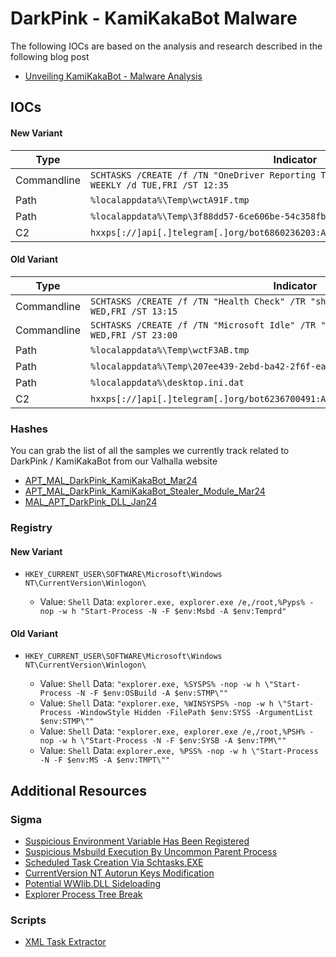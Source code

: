 # DarkPink - KamiKakaBot Malware

The following IOCs are based on the analysis and research described in the following blog post

- [Unveiling KamiKakaBot - Malware Analysis]()

## IOCs

#### New Variant

| Type | Indicator | Description |
| ---- | ---- | ---- |
| Commandline | `SCHTASKS /CREATE /f /TN "OneDriver Reporting Task" /TR "shutdown /l /f" /SC WEEKLY /d TUE,FRI /ST 12:35` |
| Path | `%localappdata%\Temp\wctA91F.tmp` |
| Path | `%localappdata%\Temp\3f88dd57-6ce606be-54c358fb-c566587a.tmp` |
| C2 | `hxxps[://]api[.]telegram[.]org/bot6860236203:AAFrlFzcLuyXU4HxKisFUhvhwKucyL4rDS0` |

#### Old Variant

| Type | Indicator | Description |
| ---- | ---- | ---- |
| Commandline | `SCHTASKS /CREATE /f /TN "Health Check" /TR "shutdown /l /f" /SC WEEKLY /d WED,FRI /ST 13:15` |
| Commandline | `SCHTASKS /CREATE /f /TN "Microsoft Idle" /TR "shutdown /l /f" /SC WEEKLY /d WED,FRI /ST 23:00` |
| Path | `%localappdata%\Temp\wctF3AB.tmp` |
| Path | `%localappdata%\Temp\207ee439-2ebd-ba42-2f6f-ea02adb4a830.tmp` |
| Path | `%localappdata%\desktop.ini.dat` |
| C2 | `hxxps[://]api[.]telegram[.]org/bot6236700491:AAEcSXSg2mYbr8ydVVlOaJXJloWVRzoMwdM` |

### Hashes

You can grab the list of all the samples we currently track related to DarkPink / KamiKakaBot from our Valhalla website

- [APT_MAL_DarkPink_KamiKakaBot_Mar24](https://valhalla.nextron-systems.com/info/rule/APT_MAL_DarkPink_KamiKakaBot_Mar24)
- [APT_MAL_DarkPink_KamiKakaBot_Stealer_Module_Mar24](https://valhalla.nextron-systems.com/info/rule/APT_MAL_DarkPink_KamiKakaBot_Stealer_Module_Mar24)
- [MAL_APT_DarkPink_DLL_Jan24](https://valhalla.nextron-systems.com/info/rule/MAL_APT_DarkPink_DLL_Jan24)

### Registry 

#### New Variant

- `HKEY_CURRENT_USER\SOFTWARE\Microsoft\Windows NT\CurrentVersion\Winlogon\`

    - Value: `Shell` Data: `explorer.exe, explorer.exe /e,/root,%Pyps% -nop -w h "Start-Process -N -F $env:Msbd -A $env:Temprd"`

#### Old Variant

- `HKEY_CURRENT_USER\SOFTWARE\Microsoft\Windows NT\CurrentVersion\Winlogon\`

    - Value: `Shell` Data: `"explorer.exe, %SYSPS% -nop -w h \"Start-Process -N -F $env:OSBuild -A $env:STMP\""`
    - Value: `Shell` Data: `"explorer.exe, %WINSYSPS% -nop -w h \"Start-Process -WindowStyle Hidden -FilePath $env:SYSS -ArgumentList $env:STMP\""`
    - Value: `Shell` Data: `"explorer.exe, explorer.exe /e,/root,%PSH% -nop -w h \"Start-Process -N -F $env:SYSB -A $env:TPM\""`
    - Value: `Shell` Data: `explorer.exe, %PSS% -nop -w h \"Start-Process -N -F $env:MS -A $env:TMPT\""`

## Additional Resources

### Sigma

- [Suspicious Environment Variable Has Been Registered](https://github.com/SigmaHQ/sigma/blob/961932ee3fa9751c8f91599b70ede33bc72d90eb/rules/windows/registry/registry_set/registry_set_suspicious_env_variables.yml)
- [Suspicious Msbuild Execution By Uncommon Parent Process](https://github.com/SigmaHQ/sigma/blob/961932ee3fa9751c8f91599b70ede33bc72d90eb/rules/windows/process_creation/proc_creation_win_msbuild_susp_parent_process.yml)
- [Scheduled Task Creation Via Schtasks.EXE](https://github.com/SigmaHQ/sigma/blob/961932ee3fa9751c8f91599b70ede33bc72d90eb/rules/windows/process_creation/proc_creation_win_schtasks_creation.yml)
- [CurrentVersion NT Autorun Keys Modification](https://github.com/SigmaHQ/sigma/blob/961932ee3fa9751c8f91599b70ede33bc72d90eb/rules/windows/registry/registry_set/registry_set_asep_reg_keys_modification_currentversion_nt.yml)
- [Potential WWlib.DLL Sideloading](https://github.com/SigmaHQ/sigma/blob/961932ee3fa9751c8f91599b70ede33bc72d90eb/rules/windows/image_load/image_load_side_load_wwlib.yml)
- [Explorer Process Tree Break](https://github.com/SigmaHQ/sigma/blob/961932ee3fa9751c8f91599b70ede33bc72d90eb/rules/windows/process_creation/proc_creation_win_explorer_break_process_tree.yml)

### Scripts

- [XML Task Extractor](./scripts/XML-Task-Extractor.py)
